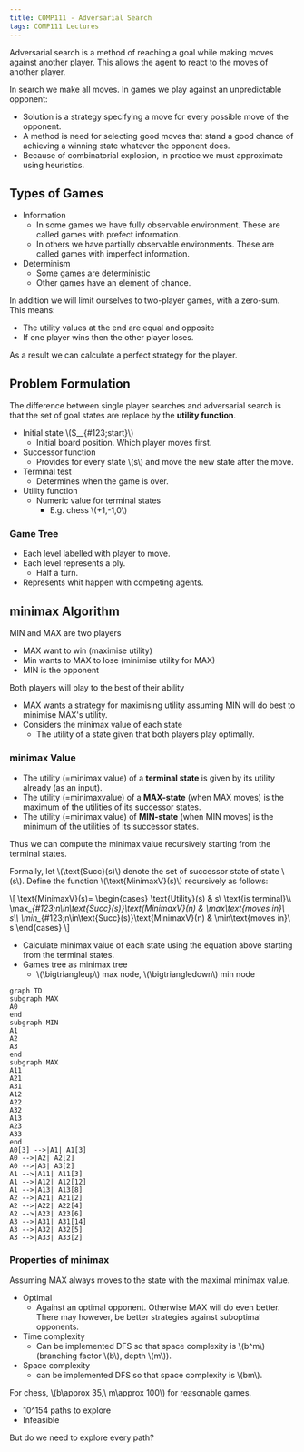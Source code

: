 ```yaml
---
title: COMP111 - Adversarial Search
tags: COMP111 Lectures
---
```

Adversarial search is a method of reaching a goal while making moves against another player. This allows the agent to react to the moves of another player.

In search we make all moves. In games we play against an unpredictable opponent:

* Solution is a strategy  specifying a move for every possible move of the opponent.
* A method is need for selecting good moves that stand a good chance of achieving a winning state whatever the opponent does.
* Because of combinatorial explosion, in practice we must approximate using heuristics.

## Types of Games

* Information
	* In some games we have fully observable environment. These are called games with prefect information.
	* In others we have partially observable environments. These are called games with imperfect information.
* Determinism
	* Some games are deterministic
	* Other games have an element of chance.

In addition we will limit ourselves to two-player games, with a zero-sum. This means:

* The utility values at the end are equal and opposite
* If one player wins then the other player loses.

As a result we can calculate a perfect strategy for the player.

## Problem Formulation
The difference between single player searches and adversarial search is that the set of goal states are replace by the **utility function**.

* Initial state &#92;(S&#95;_{#123;start}&#92;)
	*  Initial board position. Which player moves first.
* Successor function
	* Provides for every state &#92;(s&#92;) and move the new state after the move.
* Terminal test
	* Determines when the game is over.
* Utility function
	* Numeric value for terminal states
		* E.g. chess &#92;(+1,-1,0&#92;)
		
### Game Tree
* Each level labelled with player to move.
* Each level represents a ply.
	* Half a turn.
* Represents whit happen with competing agents.

## minimax Algorithm 
MIN and MAX are two players

* MAX want to win (maximise utility)
* Min wants to MAX to lose (minimise utility for MAX)
* MIN is the opponent

Both players will play to the best of their ability

* MAX wants a strategy for maximising utility assuming MIN will do best to minimise MAX's utility.
* Considers the minimax value of each state
	* The utility of a state given that both players play optimally.
	
### minimax Value

* The utility (=minimax value) of a **terminal state** is given by its utility already (as an input).
* The utility (=minimaxvalue) of a **MAX-state** (when MAX moves) is the maximum of the utilities of its successor states.
* The utility (=minimax value) of **MIN-state** (when MIN moves) is the minimum of the utilities of its successor states.

Thus we can compute the minimax value recursively starting from the terminal states.

Formally, let &#92;(\text{Succ}(s)&#92;) denote the set of successor state of state &#92;(s&#92;). Define the function &#92;(\text{MinimaxV}(s)&#92;) recursively as follows:

&#92;[
\text{MinimaxV}(s)=
\begin{cases}
	\text{Utility}(s) & s\ \text{is terminal}&#92;&#92;
	\max&#95;_{#123;n\in\text{Succ}(s)}\text{MinimaxV}(n) & \max\text{moves in}\ s&#92;&#92;
	\min&#95;_{#123;n\in\text{Succ}(s)}\text{MinimaxV}(n) & \min\text{moves in}\ s
\end{cases}
&#92;]

* Calculate minimax value of each state using the equation above starting from the terminal states.
* Games tree as minimax tree
	* &#92;(\bigtriangleup&#92;) max node, &#92;(\bigtriangledown&#92;) min node
	
```mermaid
graph TD
subgraph MAX
A0
end
subgraph MIN
A1
A2
A3
end
subgraph MAX
A11
A21
A31
A12
A22
A32
A13
A23
A33
end
A0[3] -->|A1| A1[3]
A0 -->|A2| A2[2]
A0 -->|A3| A3[2]
A1 -->|A11| A11[3]
A1 -->|A12| A12[12]
A1 -->|A13| A13[8]
A2 -->|A21| A21[2]
A2 -->|A22| A22[4]
A2 -->|A23| A23[6]
A3 -->|A31| A31[14]
A3 -->|A32| A32[5]
A3 -->|A33| A33[2]

```

### Properties of minimax
Assuming MAX always moves to the state with the maximal minimax value.

* Optimal 
	* Against an optimal opponent. Otherwise MAX will do even better. There may however, be better strategies against suboptimal opponents.
* Time complexity
	* Can be implemented DFS so that space complexity is &#92;(b^m&#92;) (branching factor &#92;(b&#92;), depth &#92;(m&#92;)).
* Space complexity
	* can be implemented DFS so that space complexity is &#92;(bm&#92;).

For chess, &#92;(b\approx 35,\ m\approx 100&#92;) for reasonable games.

* 10^154 paths to explore
* Infeasible

But do we need to explore every path?
